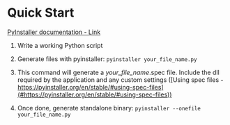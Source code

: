# Quick Start

[PyInstaller documentation - Link](#https://pyinstaller.org/en/stable/#using-pyinstaller)

1. Write a working Python script

2. Generate files with pyinstaller:
`pyinstaller your_file_name.py`

3. This command will generate a *your_file_name*.spec file. Include the dll required by the application and any custom settings ([Using spec files - https://pyinstaller.org/en/stable/#using-spec-files](#https://pyinstaller.org/en/stable/#using-spec-files))

4. Once done, generate standalone binary:
`pyinstaller --onefile your_file_name.py`
